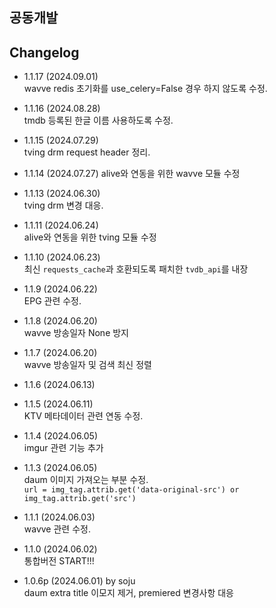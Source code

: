 ## 공동개발

## Changelog
- 1.1.17 (2024.09.01)    
  wavve redis 초기화를 use_celery=False 경우 하지 않도록 수정.   

- 1.1.16 (2024.08.28)    
  tmdb 등록된 한글 이름 사용하도록 수정.   

- 1.1.15 (2024.07.29)    
  tving drm request header 정리.   

- 1.1.14 (2024.07.27)
  alive와 연동을 위한 wavve 모듈 수정

- 1.1.13 (2024.06.30)   
  tving drm 변경 대응.      

- 1.1.11 (2024.06.24)   
  alive와 연동을 위한 tving 모듈 수정   

- 1.1.10 (2024.06.23)   
  최신 `requests_cache`과 호환되도록 패치한 `tvdb_api`를 내장   

- 1.1.9 (2024.06.22)   
  EPG 관련 수정.   

- 1.1.8 (2024.06.20)   
  wavve 방송일자 None 방지   

- 1.1.7 (2024.06.20)   
  wavve 방송일자 및 검색 최신 정렬   

- 1.1.6 (2024.06.13)   

- 1.1.5 (2024.06.11)   
  KTV 메타데이터 관련 연동 수정.   

- 1.1.4 (2024.06.05)   
  imgur 관련 기능 추가   

- 1.1.3 (2024.06.05)   
  daum 이미지 가져오는 부분 수정.   
  ```url = img_tag.attrib.get('data-original-src') or img_tag.attrib.get('src')```   

- 1.1.1 (2024.06.03)   
  wavve 관련 수정.   

- 1.1.0 (2024.06.02)   
  통합버전 START!!!   

- 1.0.6p (2024.06.01) by soju   
  daum extra title 이모지 제거, premiered 변경사항 대응   